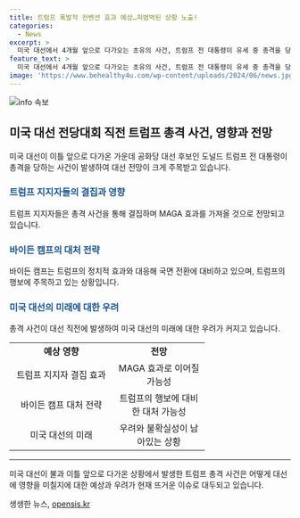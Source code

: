 ```yaml
---
title: 트럼프 폭발적 컨벤션 효과 예상…피범벅된 상황 노출!
categories:
  - News
excerpt: >
  미국 대선에서 4개월 앞으로 다가오는 초유의 사건, 트럼프 전 대통령이 유세 중 총격을 당한 가운데, 지지자들의 결집과 대선 전망에 대한 관심이 모아지고 있다. 이 사건이 트럼프의 정치적 효과와 바이든의 입장에 어떤 영향을 미칠지에 대한 토론이 예상되며, 이번 사태로 대관식, 후보 교체론 등에 대한 관점이 형성될 것으로 예상된다. 13일 백악관은 바이든과 트럼프 간 전화 통화가 이뤄졌다고 밝혔으며, 향후 정치적인 국면 전환에 대한 관심이 높아지고 있다.
feature_text: >
  미국 대선에서 4개월 앞으로 다가오는 초유의 사건, 트럼프 전 대통령이 유세 중 총격을 당한 가운데, 지지자들의 결집과 대선 전망에 대한 관심이 모아지고 있다. 이 사건이 트럼프의 정치적 효과와 바이든의 입장에 어떤 영향을 미칠지에 대한 토론이 예상되며, 이번 사태로 대관식, 후보 교체론 등에 대한 관점이 형성될 것으로 예상된다. 13일 백악관은 바이든과 트럼프 간 전화 통화가 이뤄졌다고 밝혔으며, 향후 정치적인 국면 전환에 대한 관심이 높아지고 있다.
image: 'https://www.behealthy4u.com/wp-content/uploads/2024/06/news.jpg'
---
```


<p><img src="https://www.behealthy4u.com/wp-content/uploads/2024/06/news.jpg" alt="info 속보" /></p>

<h2 data-ke-size="size26">미국 대선 전당대회 직전 트럼프 총격 사건, 영향과 전망</h2>

<p data-ke-size="size16">미국 대선이 이틀 앞으로 다가온 가운데 공화당 대선 후보인 도널드 트럼프 전 대통령이 총격을 당하는 사건이 발생하여 대선 전망이 크게 주목받고 있습니다.</p>

<h3><b><span style="color: #1a5490;">트럼프 지지자들의 결집과 영향</span></b></h3>

<p data-ke-size="size16">트럼프 지지자들은 총격 사건을 통해 결집하며 MAGA 효과를 가져올 것으로 전망되고 있습니다.</p>

<h3><b><span style="color: #1a5490;">바이든 캠프의 대처 전략</span></b></h3>

<p data-ke-size="size16">바이든 캠프는 트럼프의 정치적 효과와 대응해 국면 전환에 대비하고 있으며, 트럼프의 행보에 주목하고 있는 상황입니다.</p>

<h3><b><span style="color: #1a5490;">미국 대선의 미래에 대한 우려</span></b></h3>

<p data-ke-size="size16">총격 사건이 대선 직전에 발생하여 미국 대선의 미래에 대한 우려가 커지고 있습니다.</p>

<table>
  <colgroup>
    <col width="186" />
    <col width="164" />
  </colgroup>
  <tbody>
    <tr>
      <td style="text-align: center; height: 17px;"><b>예상 영향</b></td>
      <td style="text-align: center; height: 17px;"><b>전망</b></td>
    </tr>
    <tr>
      <td style="text-align: center; height: 17px;">트럼프 지지자 결집 효과</td>
      <td style="text-align: center; height: 17px;">MAGA 효과로 이어질 가능성</td>
    </tr>
    <tr>
      <td style="text-align: center; height: 17px;">바이든 캠프 대처 전략</td>
      <td style="text-align: center; height: 17px;">트럼프의 행보에 대비한 대처 가능성</td>
    </tr>
    <tr>
      <td style="text-align: center; height: 17px;">미국 대선의 미래</td>
      <td style="text-align: center; height: 17px;">우려와 불확실성이 남아있는 상황</td>
    </tr>
  </tbody>
</table>

<hr>

<p data-ke-size="size16">미국 대선이 불과 이틀 앞으로 다가온 상황에서 발생한 트럼프 총격 사건은 어떻게 대선에 영향을 미칠지에 대한 예상과 우려가 현재 뜨거운 이슈로 대두되고 있습니다. </p>
생생한 뉴스, <a href="https://opensis.kr" rel="dofollow">opensis.kr</a>


